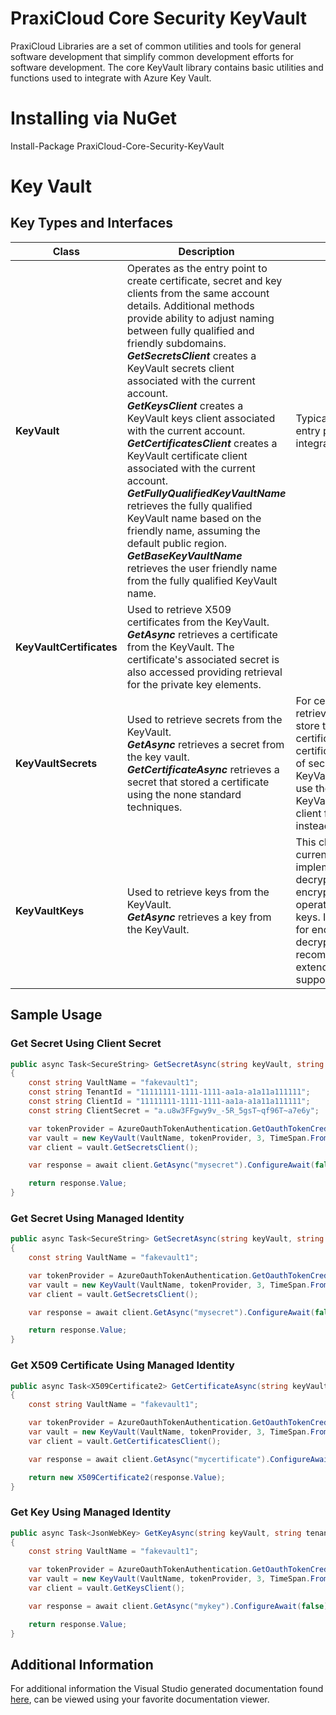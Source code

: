# PraxiCloud Core Security KeyVault
PraxiCloud Libraries are a set of common utilities and tools for general software development that simplify common development efforts for software development. The core KeyVault library contains basic utilities and functions used to integrate with Azure Key Vault. 



# Installing via NuGet

Install-Package PraxiCloud-Core-Security-KeyVault



# Key Vault



## Key Types and Interfaces

|Class| Description | Notes |
| ------------- | ------------- | ------------- |
|**KeyVault**|Operates as the entry point to create certificate, secret and key clients from the same account details. Additional methods provide ability to adjust naming between fully qualified and friendly subdomains.<br />***GetSecretsClient*** creates a KeyVault secrets client associated with the current account.<br />***GetKeysClient*** creates a KeyVault keys client associated with the current account.<br />***GetCertificatesClient*** creates a KeyVault certificate client associated with the current account. <br />***GetFullyQualifiedKeyVaultName*** retrieves the fully qualified KeyVault name based on the friendly name, assuming the default public region.<br />***GetBaseKeyVaultName*** retrieves the user friendly name from the fully qualified KeyVault name.| Typically this is the entry point to start integrating from. |
|**KeyVaultCertificates**|Used to retrieve X509 certificates from the KeyVault.<br />***GetAsync*** retrieves a certificate from the KeyVault. The certificate's associated secret is also accessed providing retrieval for the private key elements.|  |
|**KeyVaultSecrets**|Used to retrieve secrets from the KeyVault.<br />***GetAsync*** retrieves a secret from the key vault.<br />***GetCertificateAsync*** retrieves a secret that stored a certificate using the none standard techniques.| For certificate retrieval it is best to store the certificates as certificates instead of secrets within the KeyVault. For this use the KeyVaultCertificates client for this instead. |
|**KeyVaultKeys**|Used to retrieve keys from the KeyVault.<br />***GetAsync*** retrieves a key from the KeyVault.| This client is not current implementing decryption and encryption operations for the keys. If using this for encryption and decryption it is recommended to extend the client to support this. |

## Sample Usage

### Get Secret Using Client Secret

```csharp
public async Task<SecureString> GetSecretAsync(string keyVault, string tenantId, string clientId, string clientSecret, string secretName)
{
    const string VaultName = "fakevault1";
    const string TenantId = "11111111-1111-1111-aa1a-a1a11a111111";
    const string ClientId = "11111111-1111-1111-aa1a-a1a11a111111";
    const string ClientSecret = "a.u8w3FFgwy9v_-5R_5gsT~qf96T~a7e6y";

    var tokenProvider = AzureOauthTokenAuthentication.GetOauthTokenCredentialFromClientSecret(TenantId, ClientId, ClientSecret);
    var vault = new KeyVault(VaultName, tokenProvider, 3, TimeSpan.FromSeconds(2), TimeSpan.FromSeconds(15), TimeSpan.FromSeconds(10));
    var client = vault.GetSecretsClient();

    var response = await client.GetAsync("mysecret").ConfigureAwait(false);

    return response.Value;
}
```

### Get Secret Using Managed Identity

```csharp
public async Task<SecureString> GetSecretAsync(string keyVault, string tenantId, string clientId, string clientSecret, string secretName)
{
    const string VaultName = "fakevault1";

    var tokenProvider = AzureOauthTokenAuthentication.GetOauthTokenCredentialFromManagedIdentity();
    var vault = new KeyVault(VaultName, tokenProvider, 3, TimeSpan.FromSeconds(2), TimeSpan.FromSeconds(15), TimeSpan.FromSeconds(10));
    var client = vault.GetSecretsClient();

    var response = await client.GetAsync("mysecret").ConfigureAwait(false);

    return response.Value;
}
```

### Get X509 Certificate Using Managed Identity

```csharp
public async Task<X509Certificate2> GetCertificateAsync(string keyVault, string tenantId, string clientId, string clientSecret, string certificateName)
{
    const string VaultName = "fakevault1";

    var tokenProvider = AzureOauthTokenAuthentication.GetOauthTokenCredentialFromManagedIdentity();
    var vault = new KeyVault(VaultName, tokenProvider, 3, TimeSpan.FromSeconds(2), TimeSpan.FromSeconds(15), TimeSpan.FromSeconds(10));
    var client = vault.GetCertificatesClient();

    var response = await client.GetAsync("mycertificate").ConfigureAwait(false);

    return new X509Certificate2(response.Value);
}
```

### Get Key Using Managed Identity

```csharp
public async Task<JsonWebKey> GetKeyAsync(string keyVault, string tenantId, string clientId, string clientSecret, string secretName)
{
    const string VaultName = "fakevault1";

    var tokenProvider = AzureOauthTokenAuthentication.GetOauthTokenCredentialFromManagedIdentity();
    var vault = new KeyVault(VaultName, tokenProvider, 3, TimeSpan.FromSeconds(2), TimeSpan.FromSeconds(15), TimeSpan.FromSeconds(10));
    var client = vault.GetKeysClient();

    var response = await client.GetAsync("mykey").ConfigureAwait(false);

    return response.Value;
}
```

## Additional Information

For additional information the Visual Studio generated documentation found [here](./documents/praxicloud.core.security.keyvault/praxicloud.core.security.keyvault.xml), can be viewed using your favorite documentation viewer.




